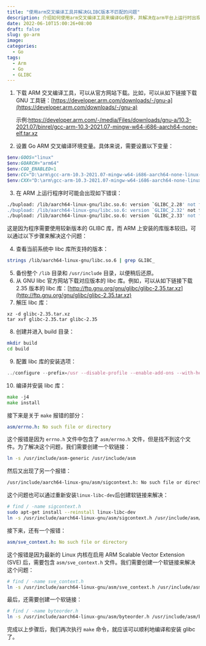 ```yaml
---
title: "使用arm交叉编译工具并解决GLIBC版本不匹配的问题"
description: 介绍如何使用arm交叉编译工具来编译Go程序，并解决在arm平台上运行时出现GLIBC版本不匹配的问题。
date: 2022-06-10T15:00:26+08:00
draft: false
slug: go-arm
image:
categories:
  - Go
tags:
  - Arm
  - Go
  - GLIBC
---
```


1. 下载 ARM 交叉编译工具，可以从官方网站下载。比如，可以从如下链接下载 GNU 工具链：[https://developer.arm.com/downloads/-/gnu-a](https://developer.arm.com/downloads/-/gnu-a)

   示例:https://developer.arm.com/-/media/Files/downloads/gnu-a/10.3-2021.07/binrel/gcc-arm-10.3-2021.07-mingw-w64-i686-aarch64-none-elf.tar.xz

2.  设置 Go ARM 交叉编译环境变量。具体来说，需要设置以下变量：

```ruby
$env:GOOS="linux"
$env:GOARCH="arm64"
$env:CGO_ENABLED=1 
$env:CC="D:\arm\gcc-arm-10.3-2021.07-mingw-w64-i686-aarch64-none-linux-gnu\bin\aarch64-none-linux-gnu-gcc.exe"
$env:CXX="D:\arm\gcc-arm-10.3-2021.07-mingw-w64-i686-aarch64-none-linux-gnu\bin\aarch64-none-linux-gnu-g++.exe"
```

3.  在 ARM 上运行程序时可能会出现如下错误：

```bash
./bupload: /lib/aarch64-linux-gnu/libc.so.6: version `GLIBC_2.28' not found (required by ./bupload)
./bupload: /lib/aarch64-linux-gnu/libc.so.6: version `GLIBC_2.32' not found (required by ./bupload)
./bupload: /lib/aarch64-linux-gnu/libc.so.6: version `GLIBC_2.33' not found (required by ./bupload)
```

这是因为程序需要使用较新版本的 GLIBC 库，而 ARM 上安装的库版本较旧。可以通过以下步骤来解决这个问题：

4.  查看当前系统中 libc 库所支持的版本：

```bash
strings /lib/aarch64-linux-gnu/libc.so.6 | grep GLIBC_
```

5.  备份整个 `/lib` 目录和 `/usr/include` 目录，以便稍后还原。
6.  从 GNU libc 官方网站下载对应版本的 libc 库。例如，可以从如下链接下载 2.35 版本的 libc 库：[http://ftp.gnu.org/gnu/glibc/glibc-2.35.tar.xz](http://ftp.gnu.org/gnu/glibc/glibc-2.35.tar.xz)
7.  解压 libc 库：

```
xz -d glibc-2.35.tar.xz
tar xvf glibc-2.35.tar glibc-2.35
```

8.  创建并进入 build 目录：

```bash
mkdir build
cd build
```

9.  配置 libc 库的安装选项：

```javascript
../configure --prefix=/usr --disable-profile --enable-add-ons --with-headers=/usr/include --with-binutils=/usr/bin
```

10.  编译并安装 libc 库：

```go
make -j4
make install
```

接下来是关于 `make` 报错的部分：

```yaml
asm/errno.h: No such file or directory
```

这个报错是因为 `errno.h` 文件中包含了 `asm/errno.h` 文件，但是找不到这个文件。为了解决这个问题，我们需要创建一个软链接：

```bash
ln -s /usr/include/asm-generic /usr/include/asm
```

然后又出现了另一个报错：

```bash
/usr/include/aarch64-linux-gnu/asm/sigcontext.h: No such file or directory
```

这个问题也可以通过重新安装`linux-libc-dev`后创建软链接来解决：

```bash
# find / -name sigcontext.h
sudo apt-get install --reinstall linux-libc-dev
ln -s /usr/include/aarch64-linux-gnu/asm/sigcontext.h /usr/include/asm/sigcontext.h
```

接下来，还有一个报错：

```yaml
asm/sve_context.h: No such file or directory
```

这个报错是因为最新的 Linux 内核在启用 ARM Scalable Vector Extension (SVE) 后，需要包含 `asm/sve_context.h` 文件。我们需要创建一个软链接来解决这个问题：

```bash
# find / -name sve_context.h
ln -s /usr/include/aarch64-linux-gnu/asm/sve_context.h /usr/include/asm/sve_context.h
```

最后，还需要创建一个软链接：

```bash
# find / -name byteorder.h
ln -s /usr/include/aarch64-linux-gnu/asm/byteorder.h /usr/include/asm/byteorder.h
```

完成以上步骤后，我们再次执行 `make` 命令，就应该可以顺利地编译和安装 glibc 了。
